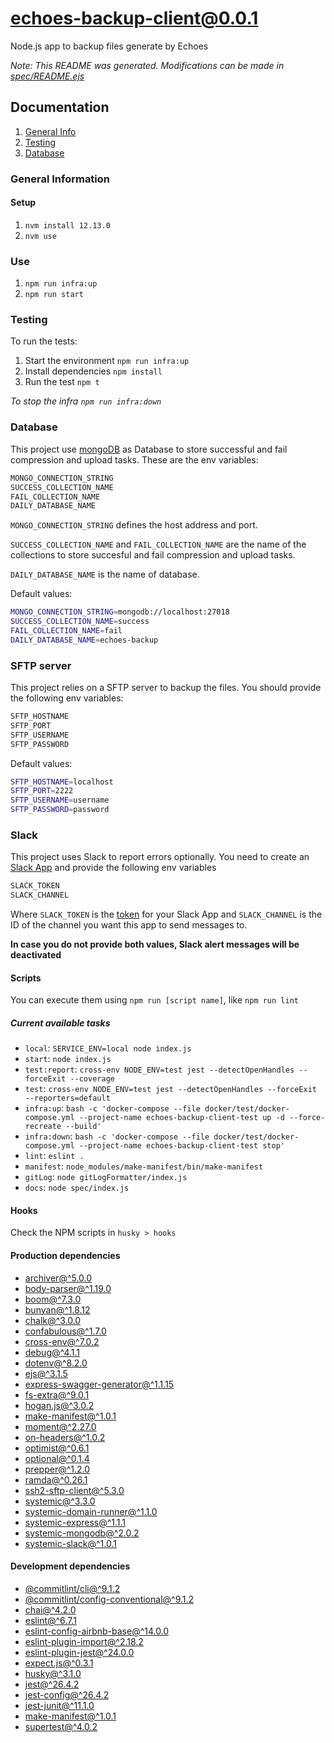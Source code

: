 # echoes-backup-client@0.0.1

Node.js app to backup files generate by Echoes

_Note: This README was generated. Modifications can be made in [spec/README.ejs](spec/README.ejs)_

## Documentation

1. [General Info](#general-information)
2. [Testing](#testing)
3. [Database](#database)

### General Information

#### Setup

1. `nvm install 12.13.0`
2. `nvm use`

### Use

1. `npm run infra:up`
2. `npm run start`

### Testing

To run the tests:

1. Start the environment `npm run infra:up`
2. Install dependencies `npm install`
3. Run the test `npm t`

_To stop the infra `npm run infra:down`_

### Database

This project use [mongoDB](https://www.mongodb.com/) as Database to store successful and fail compression and upload tasks. These are the env variables:

```sh
MONGO_CONNECTION_STRING
SUCCESS_COLLECTION_NAME
FAIL_COLLECTION_NAME
DAILY_DATABASE_NAME
```
`MONGO_CONNECTION_STRING` defines the host address and port.

`SUCCESS_COLLECTION_NAME` and `FAIL_COLLECTION_NAME` are the name of the collections to store succesful and fail compression and upload tasks.

`DAILY_DATABASE_NAME` is the name of database.

Default values:

```sh
MONGO_CONNECTION_STRING=mongodb://localhost:27018
SUCCESS_COLLECTION_NAME=success
FAIL_COLLECTION_NAME=fail
DAILY_DATABASE_NAME=echoes-backup
```

### SFTP server

This project relies on a SFTP server to backup the files. You should provide the following env variables:

```sh
SFTP_HOSTNAME
SFTP_PORT
SFTP_USERNAME
SFTP_PASSWORD
```

Default values: 

```sh
SFTP_HOSTNAME=localhost
SFTP_PORT=2222
SFTP_USERNAME=username
SFTP_PASSWORD=password
```

### Slack

This project uses Slack to report errors optionally. You need to create an [Slack App](https://api.slack.com/apps) and provide the following env variables

```sh
SLACK_TOKEN
SLACK_CHANNEL
```

Where `SLACK_TOKEN` is the [token](https://api.slack.com/tokens) for your Slack App and `SLACK_CHANNEL` is the ID of the channel you want this app to send messages to.

**In case you do not provide both values, Slack alert messages will be deactivated**

#### Scripts 

You can execute them using `npm run [script name]`, like `npm run lint`

##### Current available tasks

- `local`: `SERVICE_ENV=local node index.js`
- `start`: `node index.js`
- `test:report`: `cross-env NODE_ENV=test jest --detectOpenHandles --forceExit --coverage`
- `test`: `cross-env NODE_ENV=test jest --detectOpenHandles --forceExit --reporters=default`
- `infra:up`: `bash -c 'docker-compose --file docker/test/docker-compose.yml --project-name echoes-backup-client-test up -d --force-recreate --build'`
- `infra:down`: `bash -c 'docker-compose --file docker/test/docker-compose.yml --project-name echoes-backup-client-test stop'`
- `lint`: `eslint .`
- `manifest`: `node_modules/make-manifest/bin/make-manifest`
- `gitLog`: `node gitLogFormatter/index.js`
- `docs`: `node spec/index.js`

#### Hooks

Check the NPM scripts in `husky > hooks` 

#### Production dependencies

- [archiver@^5.0.0](https://www.npmjs.com/package/archiver)
- [body-parser@^1.19.0](https://www.npmjs.com/package/body-parser)
- [boom@^7.3.0](https://www.npmjs.com/package/boom)
- [bunyan@^1.8.12](https://www.npmjs.com/package/bunyan)
- [chalk@^3.0.0](https://www.npmjs.com/package/chalk)
- [confabulous@^1.7.0](https://www.npmjs.com/package/confabulous)
- [cross-env@^7.0.2](https://www.npmjs.com/package/cross-env)
- [debug@^4.1.1](https://www.npmjs.com/package/debug)
- [dotenv@^8.2.0](https://www.npmjs.com/package/dotenv)
- [ejs@^3.1.5](https://www.npmjs.com/package/ejs)
- [express-swagger-generator@^1.1.15](https://www.npmjs.com/package/express-swagger-generator)
- [fs-extra@^9.0.1](https://www.npmjs.com/package/fs-extra)
- [hogan.js@^3.0.2](https://www.npmjs.com/package/hogan.js)
- [make-manifest@^1.0.1](https://www.npmjs.com/package/make-manifest)
- [moment@^2.27.0](https://www.npmjs.com/package/moment)
- [on-headers@^1.0.2](https://www.npmjs.com/package/on-headers)
- [optimist@^0.6.1](https://www.npmjs.com/package/optimist)
- [optional@^0.1.4](https://www.npmjs.com/package/optional)
- [prepper@^1.2.0](https://www.npmjs.com/package/prepper)
- [ramda@^0.26.1](https://www.npmjs.com/package/ramda)
- [ssh2-sftp-client@^5.3.0](https://www.npmjs.com/package/ssh2-sftp-client)
- [systemic@^3.3.0](https://www.npmjs.com/package/systemic)
- [systemic-domain-runner@^1.1.0](https://www.npmjs.com/package/systemic-domain-runner)
- [systemic-express@^1.1.1](https://www.npmjs.com/package/systemic-express)
- [systemic-mongodb@^2.0.2](https://www.npmjs.com/package/systemic-mongodb)
- [systemic-slack@^1.0.1](https://www.npmjs.com/package/systemic-slack)

#### Development dependencies

- [@commitlint/cli@^9.1.2](https://www.npmjs.com/package/@commitlint/cli)
- [@commitlint/config-conventional@^9.1.2](https://www.npmjs.com/package/@commitlint/config-conventional)
- [chai@^4.2.0](https://www.npmjs.com/package/chai)
- [eslint@^6.7.1](https://www.npmjs.com/package/eslint)
- [eslint-config-airbnb-base@^14.0.0](https://www.npmjs.com/package/eslint-config-airbnb-base)
- [eslint-plugin-import@^2.18.2](https://www.npmjs.com/package/eslint-plugin-import)
- [eslint-plugin-jest@^24.0.0](https://www.npmjs.com/package/eslint-plugin-jest)
- [expect.js@^0.3.1](https://www.npmjs.com/package/expect.js)
- [husky@^3.1.0](https://www.npmjs.com/package/husky)
- [jest@^26.4.2](https://www.npmjs.com/package/jest)
- [jest-config@^26.4.2](https://www.npmjs.com/package/jest-config)
- [jest-junit@^11.1.0](https://www.npmjs.com/package/jest-junit)
- [make-manifest@^1.0.1](https://www.npmjs.com/package/make-manifest)
- [supertest@^4.0.2](https://www.npmjs.com/package/supertest)

